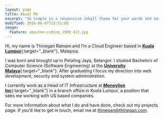 ```yaml
---
layout: page
title: About Me
excerpt: "So Simple is a responsive Jekyll theme for your words and images."
modified: 2016-06-07T23:51:00
image:
  feature: aboutme-coding_1900_413.jpg
---
```


Hi, my name is Thinegan Ratnam and I’m a Cloud Engineer based in [**Kuala Lumpur**](https://www.lonelyplanet.com/malaysia/kuala-lumpur){:target="_blank"}, Malaysia.

I was born and brought up in Petaling Jaya, Selangor.
I studied Bachelors of Computer Science (Software Engineering) at the [**University Malaya**](https://en.wikipedia.org/wiki/University_of_Malaya){:target="_blank"}.
After graduating I focus my direction into web development, security and system administration.

I currently work as a Head of IT Infrastructure at [**Moneylion Inc**](https://www.moneylion.com/){:target="_blank"} in a branch office in Kuala Lumpur,
a position that sees me working with US based companies.

For more information about what I do and have done, check out my projects page.
If you’d like to get in touch, email me at [thinegan@thinegan.com](mailto:thinegan@thinegan.com).

